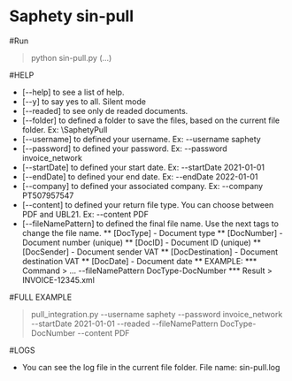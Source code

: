 # Saphety sin-pull
#Run
>python sin-pull.py (...)

#HELP
* [--help] to see a list of help.
* [--y] to say yes to all. Silent mode
* [--readed] to see only de readed documents.
* [--folder] to defined a folder to save the files, based on the current file folder. Ex: \SaphetyPull
* [--username] to defined your username. Ex: --username saphety
* [--password] to defined your password. Ex: --password invoice_network
* [--startDate] to defined your start date. Ex: --startDate 2021-01-01
* [--endDate] to defined your end date. Ex: --endDate 2022-01-01
* [--company] to defined your associated company. Ex: --company PT507957547
* [--content] to defined your return file type. You can choose between PDF and UBL21. Ex: --content PDF
* [--fileNamePattern] to defined the final file name. Use the next tags to change the file name.
**  [DocType] - Document type
**  [DocNumber] - Document number (unique)
**  [DocID] - Document ID  (unique)
**  [DocSender] - Document sender VAT
**  [DocDestination] - Document destination VAT
**  [DocDate] - Document date
**  EXAMPLE:
***   Command > ... --fileNamePattern DocType-DocNumber 
***   Result  > INVOICE-12345.xml 

#FULL EXAMPLE
> pull_integration.py --username saphety --password invoice_network --startDate 2021-01-01 --readed --fileNamePattern DocType-DocNumber --content PDF

#LOGS
* You can see the log file in the current file folder. File name: sin-pull.log
